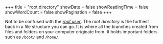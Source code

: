+++
title = "root directory"
showDate = false
showReadingTime = false
showWordCount = false
showPagination = false
+++

Not to be confused with the [_root user_](/arch-install-guide/glossary/root-user). The _root directory_ is the furthest back in a file structure you can go. It is where all the branches created from files and folders on your computer originate from. It holds important folders such as `/boot/` and `/home/`.